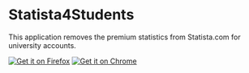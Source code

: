 # Statista4Students

This application removes the premium statistics from Statista.com for university accounts.

<a href="https://addons.mozilla.org/en-US/firefox/addon/statista4students" target="_BLANK"><img src="https://www.iconfinder.com/icons/4490617/download/png/128" alt="Get it on Firefox"/></a>
<a href="https://chrome.google.com/webstore/detail/statista4students/onbipggmljeocamidpecljdkaicfibep" target="_BLANK"><img src="https://www.iconfinder.com/icons/4490610/download/png/128" alt="Get it on Chrome"/></a>
